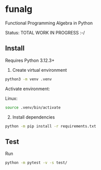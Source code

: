 # funalg

Functional Programming Algebra in Python

Status: TOTAL WORK IN PROGRESS :-/

## Install

Requires Python 3.12.3+

1. Create virtual environment

```bash
python3 -m venv .venv
```

Activate environment: 

Linux:

```bash
source .venv/bin/activate
```


2. Install dependencies

```bash
python -m pip install -r requirements.txt
```

## Test

Run

```bash
python -m pytest -v -s test/
```